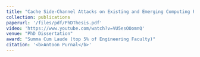 ```yaml
---
title: "Cache Side-Channel Attacks on Existing and Emerging Computing Platforms"
collection: publications
paperurl: '/files/pdf/PhDThesis.pdf'
video: 'https://www.youtube.com/watch?v=VU5esOOomnQ'
venue: "PhD Dissertation"
award: "Summa Cum Laude (top 5% of Engineering Faculty)"
citation: '<b>Antoon Purnal</b>'
---
```

